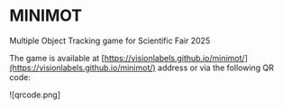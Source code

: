 # MINIMOT

Multiple Object Tracking game for Scientific Fair 2025

The game is available at [https://visionlabels.github.io/minimot/](https://visionlabels.github.io/minimot/) address or via the following QR code:

![qrcode.png]
